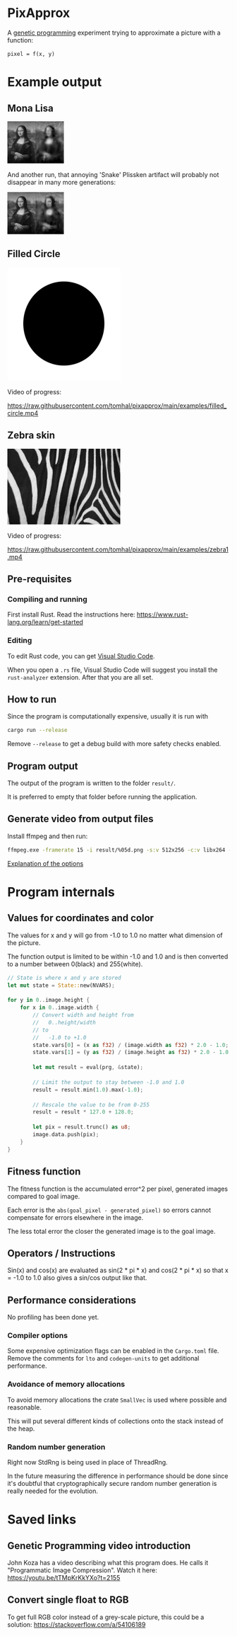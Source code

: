 # PixApprox

A [genetic programming](https://en.wikipedia.org/wiki/Genetic_programming) experiment trying to approximate a picture with a function:

```
pixel = f(x, y)
```

# Example output

## Mona Lisa

![](/examples/mona_lisa1.png)

And another run, that annoying 'Snake' Plissken artifact will probably not disappear in many more generations:

![](/examples/mona_lisa2.png)

## Filled Circle

![](/images/filled_circle.png)

Video of progress:

https://raw.githubusercontent.com/tomhal/pixapprox/main/examples/filled_circle.mp4

## Zebra skin

![](/images/zebra_skin_by_photolight.png)

Video of progress:

https://raw.githubusercontent.com/tomhal/pixapprox/main/examples/zebra1.mp4

## Pre-requisites

### Compiling and running

First install Rust. Read the instructions here: https://www.rust-lang.org/learn/get-started

### Editing

To edit Rust code, you can get [Visual Studio Code](https://code.visualstudio.com/).

When you open a `.rs` file, Visual Studio Code will suggest you install the `rust-analyzer` extension. After that you are all set.

## How to run

Since the program is computationally expensive, usually it is run with

```bash
cargo run --release
```

Remove `--release` to get a debug build with more safety checks enabled.

## Program output

The output of the program is written to the folder `result/`.

It is preferred to empty that folder before running the application.

## Generate video from output files

Install ffmpeg and then run:

```bash
ffmpeg.exe -framerate 15 -i result/%05d.png -s:v 512x256 -c:v libx264 -profile:v high -crf 12 -pix_fmt yuv420p movie.mp4
```

[Explanation of the options](https://kb.tecplot.com/2019/02/27/use-ffmpeg-to-create-videos-from-pngs/)

# Program internals

## Values for coordinates and color

The values for x and y will go from -1.0 to 1.0 no matter what dimension of the picture.

The function output is limited to be within -1.0 and 1.0 and is then converted to a number between 0(black) and 255(white).

```rust
// State is where x and y are stored
let mut state = State::new(NVARS);

for y in 0..image.height {
    for x in 0..image.width {
        // Convert width and height from
        //   0..height/width
        // to
        //   -1.0 to +1.0
        state.vars[0] = (x as f32) / (image.width as f32) * 2.0 - 1.0;
        state.vars[1] = (y as f32) / (image.height as f32) * 2.0 - 1.0;

        let mut result = eval(prg, &state);

        // Limit the output to stay between -1.0 and 1.0
        result = result.min(1.0).max(-1.0);

        // Rescale the value to be from 0-255
        result = result * 127.0 + 128.0;

        let pix = result.trunc() as u8;
        image.data.push(pix);
    }
}
```

## Fitness function

The fitness function is the accumulated error^2 per pixel, generated images compared to goal image.

Each error is the `abs(goal_pixel - generated_pixel)` so errors cannot compensate for errors elsewhere in the image.

The less total error the closer the generated image is to the goal image.

## Operators / Instructions

Sin(x) and cos(x) are evaluated as sin(2 \* pi \* x) and cos(2 \* pi \* x) so that x = -1.0 to 1.0 also gives a sin/cos output like that.

## Performance considerations

No profiling has been done yet.

### Compiler options

Some expensive optimization flags can be enabled in the `Cargo.toml` file. Remove the comments for `lto` and `codegen-units` to get additional performance.

### Avoidance of memory allocations

To avoid memory allocations the crate `SmallVec` is used where possible and reasonable.

This will put several different kinds of collections onto the stack instead of the heap.

### Random number generation

Right now StdRng is being used in place of ThreadRng.

In the future measuring the difference in performance should be done since it's doubtful that cryptographically secure random number generation is really needed for the evolution.

# Saved links

## Genetic Programming video introduction

John Koza has a video describing what this program does. He calls it "Programmatic Image Compression". Watch it here: https://youtu.be/tTMpKrKkYXo?t=2155

## Convert single float to RGB

To get full RGB color instead of a grey-scale picture, this could be a solution:
https://stackoverflow.com/a/54106189
